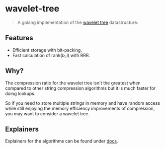# wavelet-tree

> A golang implementation of the [wavelet tree](https://en.wikipedia.org/wiki/Wavelet_Tree) datastructure.

## Features

- Efficient storage with bit-packing.
- Fast calculation of $\text{rank}(b, i)$ with RRR.

## Why?

The compression ratio for the wavelet tree isn't the greatest when
compared to other string compression algorithms but it is much
faster for doing lookups.

So if you need to store multiple strings in memory and have random
access while still enjoying the memory efficiency improvements of
compression, you may want to consider a wavelet tree.

## Explainers

Explainers for the algorithms can be found under [docs](./docs).

